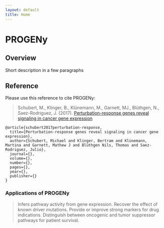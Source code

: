 ```yaml
---
layout: default
title: Home
---
```


# PROGENy

## Overview
Short description in a few paragraphs

## Reference
Please use this reference to cite PROGENy:
>  Schubert, M., Klinger, B., Klünemann, M., Garnett, MJ., Blüthgen, N., Saez-Rodriguez, J. (2017). [Perturbation-response genes reveal signaling in cancer gene expression](http://www.biorxiv.org/content/early/2016/08/28/065672)

```
@article{schubert2017perturbation-response,
  title={Perturbation-response genes reveal signaling in cancer gene expression},
  author={Schubert, Michael and Klinger, Bertram and Klünemann, Martina and Garnett, Mathew J and Blüthgen Nils, Thomas and Saez-Rodriguez, Julio},
  journal={},
  volume={},
  number={},
  pages={},
  year={},
  publisher={}
}
```

### Applications of PROGENy
> Infers pathway activity from gene expression.
> Recover the effect of known driver mutations.
> Provide or improve strong markers for drug indications.
> Distinguish between oncogenic and tumor suppressor pathways for patient survival.
